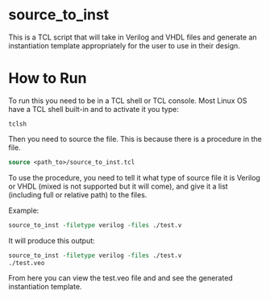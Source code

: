 source_to_inst
==============

This is a TCL script that will take in Verilog and VHDL files and generate an instantiation template appropriately for the user to use in their design.

How to Run
==========

To run this you need to be in a TCL shell or TCL console. Most Linux OS have a TCL shell built-in and to activate it you type:

```shell
tclsh
```

Then you need to source the file. This is because there is a procedure in the file.

```tcl
source <path_to>/source_to_inst.tcl
```

To use the procedure, you need to tell it what type of source file it is Verilog or VHDL (mixed is not supported but it will come), and give it a list (including full or relative path) to the files.

Example:
```tcl
source_to_inst -filetype verilog -files ./test.v
```

It will produce this output:

```tcl
source_to_inst -filetype verilog -files ./test.v
./test.veo
```

From here you can view the test.veo file and and see the generated instantiation template.